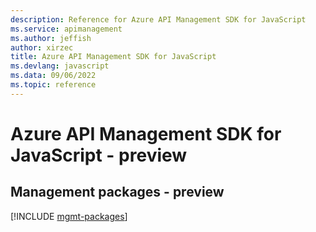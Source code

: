 ```yaml
---
description: Reference for Azure API Management SDK for JavaScript
ms.service: apimanagement
ms.author: jeffish
author: xirzec
title: Azure API Management SDK for JavaScript
ms.devlang: javascript
ms.data: 09/06/2022
ms.topic: reference
---
```

# Azure API Management SDK for JavaScript - preview

## Management packages - preview
[!INCLUDE [mgmt-packages](api-management-mgmt-index.md)]